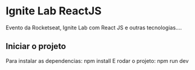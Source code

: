 # Ignite Lab ReactJS
 Evento da Rocketseat, Ignite Lab com React JS e outras tecnologias....

## Iniciar o projeto
 Para instalar as dependencias: npm install
 E rodar o projeto: npm run dev
